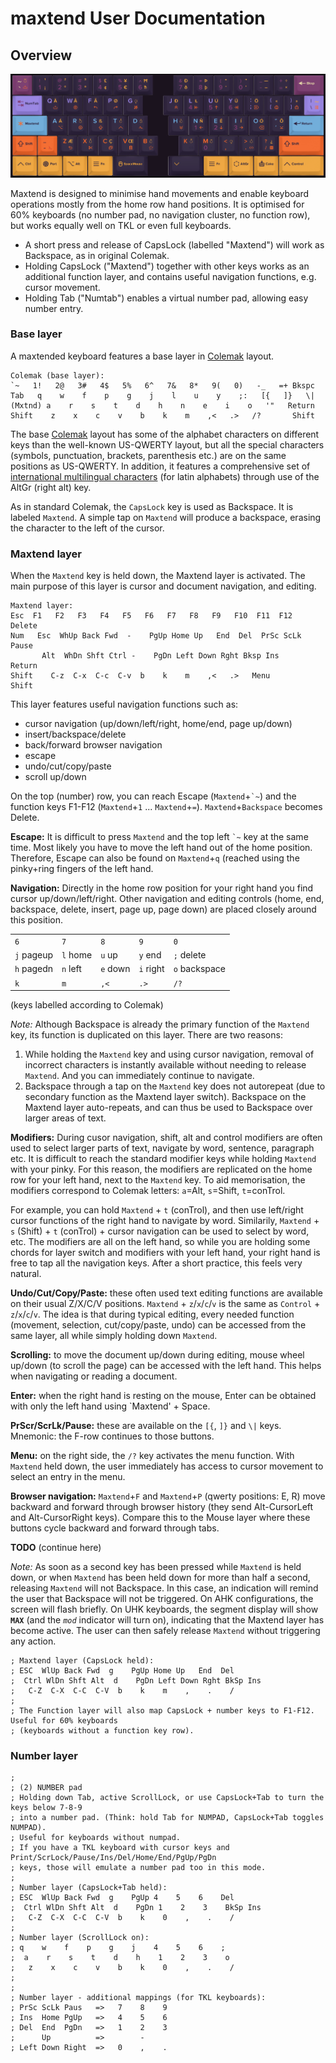 # maxtend User Documentation

## Overview

![Overview of the layout of a maxtended keyboard.](../images/Maxtend-black.png)

Maxtend is designed to minimise hand movements and enable keyboard operations mostly 
from the home row hand positions. It is optimised for 60% keyboards (no number pad, 
no navigation cluster, no function row), but works equally well on TKL or even full
keyboards.

- A short press and release of CapsLock (labelled "Maxtend") will work as Backspace, 
as in original Colemak.
- Holding CapsLock ("Maxtend") together with other keys works as an additional function layer, and 
contains useful navigation functions, e.g. cursor movement.
- Holding Tab ("Numtab") enables a virtual number pad, allowing easy number entry.

### Base layer

A maxtended keyboard features a base layer in [Colemak](https://colemak.com/) layout.

```
Colemak (base layer):
`~   1!   2@   3#   4$   5%   6^   7&   8*   9(   0)   -_   =+ Bkspc
Tab   q    w    f    p    g    j    l    u    y    ;:   [{   ]}   \|
(Mxtnd) a    r    s    t    d    h    n    e    i    o   '"   Return
Shift    z    x    c    v    b    k    m    ,<   .>   /?       Shift
```

The base [Colemak](https://colemak.com/) layout has some of the alphabet characters on 
different keys than the well-known US-QWERTY layout, but all the special characters 
(symbols, punctuation, brackets, parenthesis etc.) are on the same positions as US-QWERTY. 
In addition, it features a comprehensive set of 
[international multilingual characters](https://colemak.com/Multilingual) 
(for latin alphabets) through use of the AltGr (right alt) key.

As in standard Colemak, the `CapsLock` key is used as Backspace. It is labeled `Maxtend`.
A simple tap on `Maxtend` will produce a backspace, erasing the character to the left of the cursor.

### Maxtend layer

When the `Maxtend` key is held down, the Maxtend layer is activated. The main purpose of this layer is 
cursor and document navigation, and editing.

```
Maxtend layer:
Esc  F1   F2   F3   F4   F5   F6   F7   F8   F9   F10  F11  F12  Delete
Num   Esc  WhUp Back Fwd  -    PgUp Home Up   End  Del  PrSc ScLk Pause
       Alt  WhDn Shft Ctrl -    PgDn Left Down Rght Bksp Ins     Return
Shift    C-z  C-x  C-c  C-v  b    k    m    ,<   .>   Menu        Shift
```

This layer features useful navigation functions such as:
- cursor navigation (up/down/left/right, home/end, page up/down)
- insert/backspace/delete
- back/forward browser navigation
- escape
- undo/cut/copy/paste
- scroll up/down

On the top (number) row, you can reach Escape (`Maxtend`+`` `~ ``) and the function keys F1-F12 (`Maxtend`+`1` ...  `Maxtend`+`=`). `Maxtend`+`Backspace` becomes Delete.


__Escape:__ It is difficult to press `Maxtend` and the top left `` `~ `` key at the same time. Most likely you have to move the left hand out of the home position. Therefore, Escape can also be found on `Maxtend`+`q` (reached using the pinky+ring fingers of the left hand.

__Navigation:__ Directly in the home row position for your right hand you find cursor up/down/left/right. Other navigation and editing controls (home, end, backspace, delete, insert, page up, page down) are placed closely around this position.

|   |   |   |   |   |
| --- | --- | --- | --- | --- |
|  `6`  |  `7`  |  `8`  |  `9`  |  `0` |
| `j` pageup | `l` home | `u` up | `y` end | `;` delete |
| `h` pagedn | `n` left | `e` down | `i` right | `o` backspace |
| `k` | `m` | `,<` | `.>` | `/?` |

(keys labelled according to Colemak)

*Note:* Although Backspace is already the primary function of the `Maxtend` key, its function is duplicated on this layer. There are two reasons:

  1. While holding the `Maxtend` key and using cursor navigation, removal of incorrect characters is instantly available without needing to release `Maxtend`. And you can immediately continue to navigate.
  2. Backspace through a tap on the `Maxtend` key does not autorepeat (due to secondary function as the Maxtend layer switch). Backspace on the Maxtend layer auto-repeats, and can thus be used to Backspace over larger areas of text.

__Modifiers:__ During cusor navigation, shift, alt and control modifiers are often used to select larger parts of text, navigate by word, sentence, paragraph etc. It is difficult to reach the standard modifier keys while holding `Maxtend` with your pinky. For this reason, the modifiers are replicated on the home row for your left hand, next to the `Maxtend` key. To aid memorisation, the modifiers correspond to Colemak letters: `a`=Alt, `s`=Shift, `t`=conTrol.

For example, you can hold `Maxtend` + `t` (conTrol), and then use left/right cursor functions of the right hand to navigate by word. Similarily, `Maxtend` + `s` (Shift) + `t` (conTrol) + cursor navigation can be used to select by word, etc. The modifiers are all on the left hand, so while you are holding some chords for layer switch and modifiers with your left hand, your right hand is free to tap all the navigation keys. After a short practice, this feels very natural.

__Undo/Cut/Copy/Paste:__ these often used text editing functions are available on their usual Z/X/C/V positions. `Maxtend` + `z`/`x`/`c`/`v` is the same as `Control` + `z`/`x`/`c`/`v`. The idea is that during typical editing, every needed function (movement, selection, cut/copy/paste, undo) can be accessed from the same layer, all while simply holding down `Maxtend`.

__Scrolling:__ to move the document up/down during editing, mouse wheel up/down (to scroll the page) can be accessed with the left hand. This helps when navigating or reading a document.

__Enter:__ when the right hand is resting on the mouse, Enter can be obtained with only the left hand using `Maxtend' + Space.

__PrScr/ScrLk/Pause:__ these are available on the `[{`, `]}` and  `\|` keys. 
Mnemonic: the F-row continues to those buttons.

__Menu:__ on the right side, the `/?` key activates the menu function. With `Maxtend` held down, the user immediately has access to cursor movement to select an entry in the menu.

__Browser navigation:__ `Maxtend`+`F` and `Maxtend`+`P` (qwerty positions: E, R) move backward and forward through browser history (they send Alt-CursorLeft and Alt-CursorRight keys). Compare this to the Mouse layer where these buttons cycle backward and forward through tabs.

**TODO** (continue here)

*Note:* As soon as a second key has been pressed while `Maxtend` is held down, or when `Maxtend` has been held down for more than half a second, releasing `Maxtend` will not Backspace. In this case, an indication will remind the user that Backspace will not be triggered. On AHK configurations, the screen will flash briefly. On UHK keyboards, the segment display will show **`MAX`** (and the _`mod`_ indicator will turn on), indicating that the Maxtend layer has become active. The user can then safely release `Maxtend` without triggering any action.

```
; Maxtend layer (CapsLock held):
; ESC  WlUp Back Fwd  g    PgUp Home Up   End  Del
;  Ctrl WlDn Shft Alt  d    PgDn Left Down Rght BkSp Ins
;   C-Z  C-X  C-C  C-V  b    k    m    ,    .    /
;
; The Function layer will also map CapsLock + number keys to F1-F12. Useful for 60% keyboards
; (keyboards without a function key row).
```
### Number layer


```
;
; (2) NUMBER pad
; Holding down Tab, active ScrollLock, or use CapsLock+Tab to turn the keys below 7-8-9 
; into a number pad. (Think: hold Tab for NUMPAD, CapsLock+Tab toggles NUMPAD). 
; Useful for keyboards without numpad.
; If you have a TKL keyboard with cursor keys and Print/ScrLock/Pause/Ins/Del/Home/End/PgUp/PgDn
; keys, those will emulate a number pad too in this mode.
;
; Number layer (CapsLock+Tab held):
; ESC  WlUp Back Fwd  g    PgUp 4    5    6    Del
;  Ctrl WlDn Shft Alt  d    PgDn 1    2    3    BkSp Ins
;   C-Z  C-X  C-C  C-V  b    k    0    ,    .    /
;
; Number layer (ScrollLock on):
; q    w    f    p    g    j    4    5    6    ;
;  a    r    s    t    d    h    1    2    3    o
;   z    x    c    v    b    k    0    ,    .    /
; 
;
; Number layer - additional mappings (for TKL keyboards):
; PrSc ScLk Paus   =>   7    8    9
; Ins  Home PgUp   =>   4    5    6
; Del  End  PgDn   =>   1    2    3
;      Up          =>        -
; Left Down Right  =>   0    ,    .

```
